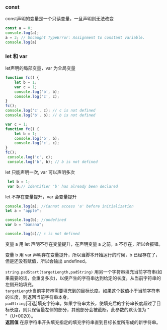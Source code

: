 ### const

const声明的变量是一个只读变量，一旦声明则无法改变

```js
const a = 0;
console.log(a);
a = 3; // Uncaught TypeError: Assignment to constant variable.
console.log(a)
```

### let 和 var

let声明的局部变量，var 为全局变量

```js
function fc() {
    let b = 1;
    var c = 1;
    console.log('b', b);
    console.log('c', c);
}
fc();
console.log('c', c); // c is not defined
console.log('b', b); // b is not defined
```

```js
var c = 1; 
function fc() {
    let b = 1;
    console.log('b', b);
    console.log('c', c);
}
fc(); 
 console.log('c', c); 
 console.log('b', b); // b is not defined
```

let 只能声明一次, var 可以声明多次

```js
 let b = 1;
 var b;// Identifier 'b' has already been declared 
```

let 不存在变量提升，var 会变量提升

```js
console.log(a); //Cannot access 'a' before initialization
let a = "apple";

console.log(b); //undefined
var b = "banana";

console.log(c)// c is not defined
```

变量 a 用 let 声明不存在变量提升，在声明变量 a 之前，a 不存在，所以会报错。

变量 b 用 var 声明存在变量提升，所以当脚本开始运行的时候，b 已经存在了，但是还没有赋值，所以会输出 undefined。


`string.padStart(targetLength,padString)` 用另一个字符串填充当前字符串(如果需要的话，会重复多次)，以便产生的字符串达到给定的长度。从当前字符串的左侧开始填充。  
`targetLength`当前字符串需要填充到的目标长度。如果这个数值小于当前字符串的长度，则返回当前字符串本身。  
`padString`[可选]填充字符串。如果字符串太长，使填充后的字符串长度超过了目标长度，则只保留最左侧的部分，其他部分会被截断。此参数的默认值为 " "（U+0020）。  
**返回值** 
在原字符串开头填充指定的填充字符串直到目标长度所形成的新字符串。